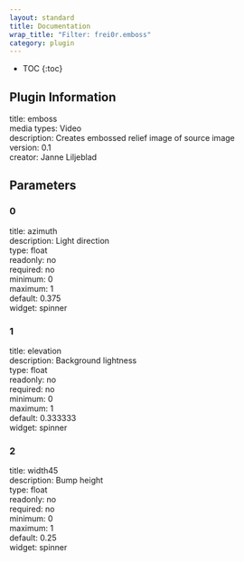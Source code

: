 ```yaml
---
layout: standard
title: Documentation
wrap_title: "Filter: frei0r.emboss"
category: plugin
---
```

* TOC
{:toc}

## Plugin Information

title: emboss  
media types:
Video  
description: Creates embossed relief image of source image  
version: 0.1  
creator: Janne Liljeblad  

## Parameters

### 0

title: azimuth    
description:
Light direction  
type: float  
readonly: no  
required: no  
minimum: 0  
maximum: 1  
default: 0.375  
widget: spinner  

### 1

title: elevation    
description:
Background lightness  
type: float  
readonly: no  
required: no  
minimum: 0  
maximum: 1  
default: 0.333333  
widget: spinner  

### 2

title: width45    
description:
Bump height  
type: float  
readonly: no  
required: no  
minimum: 0  
maximum: 1  
default: 0.25  
widget: spinner  

